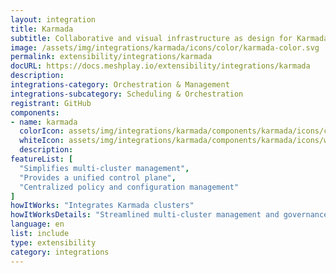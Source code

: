 ```yaml
---
layout: integration
title: Karmada
subtitle: Collaborative and visual infrastructure as design for Karmada
image: /assets/img/integrations/karmada/icons/color/karmada-color.svg
permalink: extensibility/integrations/karmada
docURL: https://docs.meshplay.io/extensibility/integrations/karmada
description: 
integrations-category: Orchestration & Management
integrations-subcategory: Scheduling & Orchestration
registrant: GitHub
components: 
- name: karmada
  colorIcon: assets/img/integrations/karmada/components/karmada/icons/color/karmada-color.svg
  whiteIcon: assets/img/integrations/karmada/components/karmada/icons/white/karmada-white.svg
  description: 
featureList: [
  "Simplifies multi-cluster management",
  "Provides a unified control plane",
  "Centralized policy and configuration management"
]
howItWorks: "Integrates Karmada clusters"
howItWorksDetails: "Streamlined multi-cluster management and governance"
language: en
list: include
type: extensibility
category: integrations
---
```

